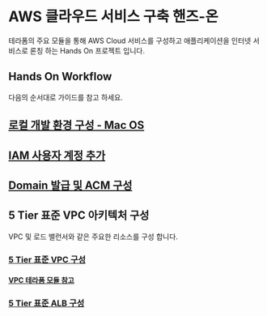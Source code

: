# AWS 클라우드 서비스 구축 핸즈-온 
테라폼의 주요 모듈을 통해 AWS Cloud 서비스를 구성하고 애플리케이션을 인터넷 서비스로 론칭 하는 Hands On 프로젝트 입니다.

## Hands On Workflow
다음의 순서대로 가이드를 참고 하세요.

## [로컬 개발 환경 구성 - Mac OS](./docs/setup-macos.md)


## [IAM 사용자 계정 추가](./docs/aws-iam.md)

## [Domain 발급 및 ACM 구성](./docs/aws-acm.md)

## 5 Tier 표준 VPC 아키텍처 구성
VPC 및 로드 밸런서와 같은 주요한 리소스를 구성 합니다.

### [5 Tier 표준 VPC 구성](./samples/waf-vpc5tier/handson-vpc.md)  

#### [VPC 테라폼 모듈 참고](./docs/tfmodule-aws-vpc.md)

### [5 Tier 표준 ALB 구성](./samples/waf-vpc5tier/handson-alb.md)  



